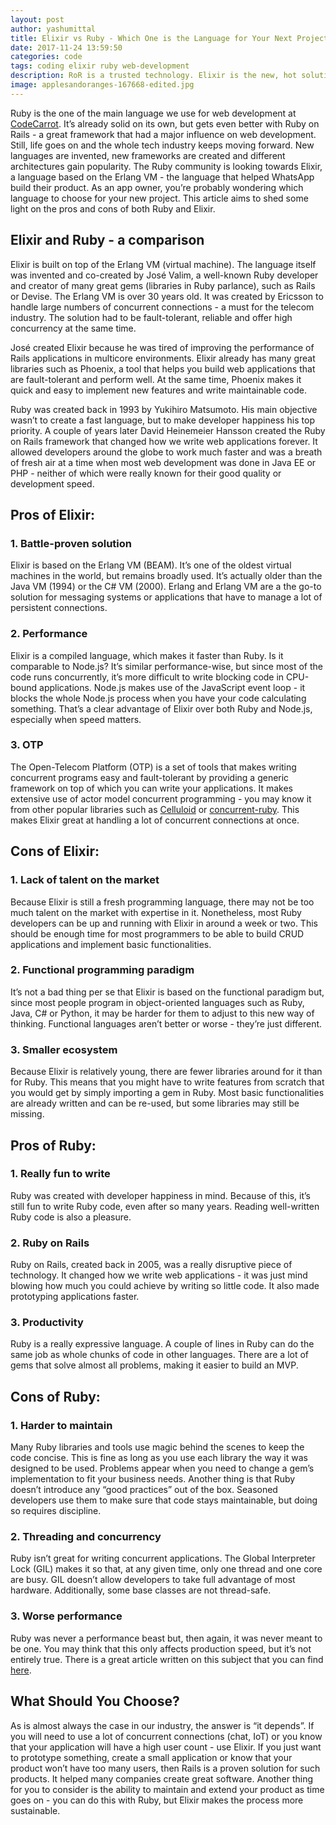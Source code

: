 ```yaml
---
layout: post
author: yashumittal
title: Elixir vs Ruby - Which One is the Language for Your Next Project?
date: 2017-11-24 13:59:50
categories: code
tags: coding elixir ruby web-development
description: RoR is a trusted technology. Elixir is the new, hot solution. RoR is great for fast prototyping, and Elixir for hardware efficiency. Which is better for you?
image: applesandoranges-167668-edited.jpg
---
```


Ruby is the one of the main language we use for web development at [CodeCarrot](//www.codecarrot.net/). It’s already solid on its own, but gets even better with Ruby on Rails - a great framework that had a major influence on web development. Still, life goes on and the whole tech industry keeps moving forward. New languages are invented, new frameworks are created and different architectures gain popularity. The Ruby community is looking towards Elixir, a language based on the Erlang VM - the language that helped WhatsApp build their product. As an app owner, you’re probably wondering which language to choose for your new project. This article aims to shed some light on the pros and cons of both Ruby and Elixir.

## Elixir and Ruby - a comparison

Elixir is built on top of the Erlang VM (virtual machine). The language itself was invented and co-created by José Valim, a well-known Ruby developer and creator of many great gems (libraries in Ruby parlance), such as Rails or Devise. The Erlang VM is over 30 years old. It was created by Ericsson to handle large numbers of concurrent connections - a must for the telecom industry. The solution had to be fault-tolerant, reliable and offer high concurrency at the same time.

José created Elixir because he was tired of improving the performance of Rails applications in multicore environments. Elixir already has many great libraries such as Phoenix, a tool that helps you build web applications that are fault-tolerant and perform well. At the same time, Phoenix makes it quick and easy to implement new features and write maintainable code.

Ruby was created back in 1993 by Yukihiro Matsumoto. His main objective wasn’t to create a fast language, but to make developer happiness his top priority. A couple of years later David Heinemeier Hansson created the Ruby on Rails framework that changed how we write web applications forever. It allowed developers around the globe to work much faster and was a breath of fresh air at a time when most web development was done in Java EE or PHP - neither of which were really known for their good quality or development speed.

## Pros of Elixir:

### 1. Battle-proven solution

Elixir is based on the Erlang VM (BEAM). It’s one of the oldest virtual machines in the world, but remains broadly used. It’s actually older than the Java VM (1994) or the C# VM (2000). Erlang and Erlang VM are a the go-to solution for messaging systems or applications that have to manage a lot of persistent connections.

### 2. Performance

Elixir is a compiled language, which makes it faster than Ruby. Is it comparable to Node.js? It’s similar performance-wise, but since most of the code runs concurrently, it’s more difficult to write blocking code in CPU-bound applications. Node.js makes use of the JavaScript event loop - it blocks the whole Node.js process when you have your code calculating something. That’s a clear advantage of Elixir over both Ruby and Node.js, especially when speed matters.

### 3. OTP

The Open-Telecom Platform (OTP) is a set of tools that makes writing concurrent programs easy and fault-tolerant by providing a generic framework on top of which you can write your applications. It makes extensive use of actor model concurrent programming - you may know it from other popular libraries such as [Celluloid](//github.com/celluloid/celluloid#motivation) or [concurrent-ruby](//github.com/ruby-concurrency/concurrent-ruby#general-purpose-concurrency-abstractions). This makes Elixir great at handling a lot of concurrent connections at once.

## Cons of Elixir:

### 1. Lack of talent on the market

Because Elixir is still a fresh programming language, there may not be too much talent on the market with expertise in it. Nonetheless, most Ruby developers can be up and running with Elixir in around a week or two. This should be enough time for most programmers to be able to build CRUD applications and implement basic functionalities.

### 2. Functional programming paradigm

It’s not a bad thing per se that Elixir is based on the functional paradigm but, since most people program in object-oriented languages such as Ruby, Java, C# or Python, it may be harder for them to adjust to this new way of thinking. Functional languages aren’t better or worse - they’re just different.

### 3. Smaller ecosystem

Because Elixir is relatively young, there are fewer libraries around for it than for Ruby. This means that you might have to write features from scratch that you would get by simply importing a gem in Ruby. Most basic functionalities are already written and can be re-used, but some libraries may still be missing.

## Pros of Ruby:

### 1. Really fun to write

Ruby was created with developer happiness in mind. Because of this, it’s still fun to write Ruby code, even after so many years. Reading well-written Ruby code is also a pleasure.

### 2. Ruby on Rails

Ruby on Rails, created back in 2005, was a really disruptive piece of technology. It changed how we write web applications - it was just mind blowing how much you could achieve by writing so little code. It also made prototyping applications faster.

### 3. Productivity

Ruby is a really expressive language. A couple of lines in Ruby can do the same job as whole chunks of code in other languages. There are a lot of gems that solve almost all problems, making it easier to build an MVP.

## Cons of Ruby:

### 1. Harder to maintain

Many Ruby libraries and tools use magic behind the scenes to keep the code concise. This is fine as long as you use each library the way it was designed to be used. Problems appear when you need to change a gem’s implementation to fit your business needs. Another thing is that Ruby doesn’t introduce any “good practices” out of the box. Seasoned developers use them to make sure that code stays maintainable, but doing so requires discipline.

### 2. Threading and concurrency

Ruby isn’t great for writing concurrent applications. The Global Interpreter Lock (GIL) makes it so that, at any given time, only one thread and one core are busy. GIL doesn’t allow developers to take full advantage of most hardware. Additionally, some base classes are not thread-safe.

### 3. Worse performance

Ruby was never a performance beast but, then again, it was never meant to be one. You may think that this only affects production speed, but it’s not entirely true. There is a great article written on this subject that you can find [here](/the-fallacies-of-web-application-performance).

## What Should You Choose?

As is almost always the case in our industry, the answer is “it depends”. If you will need to use a lot of concurrent connections (chat, IoT) or you know that your application will have a high user count - use Elixir. If you just want to prototype something, create a small application or know that your product won’t have too many users, then Rails is a proven solution for such products. It helped many companies create great software. Another thing for you to consider is the ability to maintain and extend your product as time goes on - you can do this with Ruby, but Elixir makes the process more sustainable.
